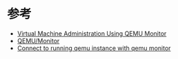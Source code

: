 

# 参考

* [Virtual Machine Administration Using QEMU Monitor](https://doc.opensuse.org/documentation/leap/virtualization/html/book-virt/cha-qemu-monitor.html)
* [QEMU/Monitor](https://en.wikibooks.org/wiki/QEMU/Monitor)
* [Connect to running qemu instance with qemu monitor](https://unix.stackexchange.com/questions/426652/connect-to-running-qemu-instance-with-qemu-monitor)